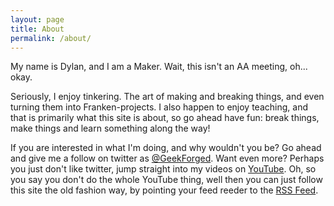 ```yaml
---
layout: page
title: About
permalink: /about/
---
```


My name is Dylan, and I am a Maker. Wait, this isn't an AA meeting, oh... okay.

Seriously, I enjoy tinkering. The art of making and breaking things, and even turning them into Franken-projects. I also happen to enjoy teaching, and that is primarily what this site is about, so go ahead have fun: break things, make things and learn something along the way!

If you are interested in what I'm doing, and why wouldn't you be? Go ahead and give me a follow on twitter as [@GeekForged][twitter_link]. Want even more? Perhaps you just don't like twitter, jump straight into my videos on [YouTube][youtube_link]. Oh, so you say you don't do the whole YouTube thing, well then you can just follow this site the old fashion way, by pointing your feed reeder to the [RSS Feed][rss_link].

[twitter_link]: https://twitter.com/{{site.twitter_username}}
[youtube_link]: https://youtube.com/c/{{site.youtube_username}}
[rss_link]: {{site.baseurl}}/feed.xml
